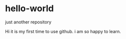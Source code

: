 # hello-world
just another repository

Hi it is my first time to use github.
i am so happy to learn.
